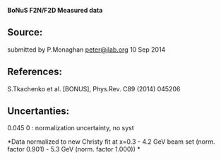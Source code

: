__BoNuS F2N/F2D Measured data__
## Source:
submitted by P.Monaghan <peter@jlab.org> 10 Sep 2014

## References:
S.Tkachenko et al. [BONUS], Phys.Rev. C89 (2014) 045206

## Uncertanties:
0.045  0 : normalization uncertainty, no syst

*Data normalized to new Christy fit at x=0.3 - 4.2 GeV beam set (norm. factor 0.901) - 5.3 GeV (norm. factor 1.000))
*